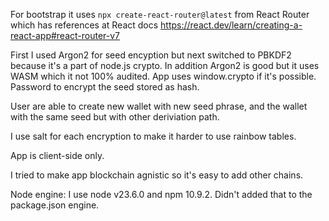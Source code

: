 For bootstrap it uses `npx create-react-router@latest` from React Router which has references at React docs https://react.dev/learn/creating-a-react-app#react-router-v7 

First I used Argon2 for seed encyption but next switched to PBKDF2 because it's a part of node.js crypto.
In addition Argon2 is good but it uses WASM which it not 100% audited.
App uses window.crypto if it's possible.
Password to encrypt the seed stored as hash.

User are able to create new wallet with new seed phrase, and the wallet with the same seed but with other deriviation path.

I use salt for each encryption to make it harder to use rainbow tables.

App is client-side only.

I tried to make app blockchain agnistic so it's easy to add other chains.

Node engine: I use node v23.6.0 and npm 10.9.2. Didn't added that to the package.json engine.